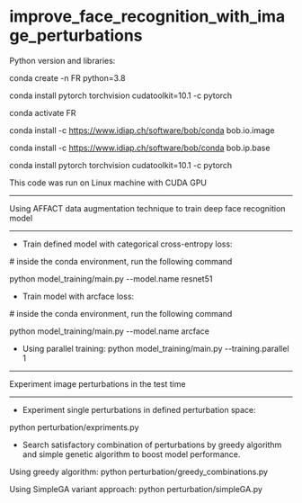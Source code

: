 # improve_face_recognition_with_image_perturbations

Python version and libraries:

conda create -n FR python=3.8 

conda install pytorch torchvision cudatoolkit=10.1 -c pytorch

conda activate FR 

conda install -c https://www.idiap.ch/software/bob/conda bob.io.image 

conda install -c https://www.idiap.ch/software/bob/conda bob.ip.base 

conda install pytorch torchvision cudatoolkit=10.1 -c pytorch

This code was run on Linux machine with CUDA GPU

_____________________________________________________________________
Using AFFACT data augmentation technique to train deep face recognition model
_____________________________________________________________________

* Train defined model with categorical cross-entropy loss:

\# inside the conda environment, run the following command

python model_training/main.py --model.name resnet51

* Train model with arcface loss:

\# inside the conda environment, run the following command

python model_training/main.py --model.name arcface

* Using parallel training:   python model_training/main.py --training.parallel 1

_____________________________________________________________________
Experiment image perturbations in the test time
______________________________________________________________________

* Experiment single perturbations in defined perturbation space:

python perturbation/expriments.py


* Search satisfactory combination of perturbations by greedy algorithm and simple genetic algorithm to boost model performance. 

Using greedy algorithm:   python perturbation/greedy_combinations.py

Using SimpleGA variant approach:   python perturbation/simpleGA.py

